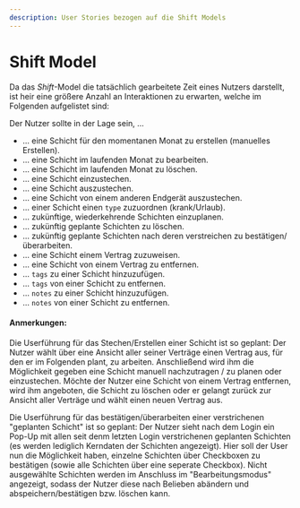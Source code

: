 ```yaml
---
description: User Stories bezogen auf die Shift Models
---
```


# Shift Model

Da das *Shift*-Model die tatsächlich gearbeitete Zeit eines Nutzers darstellt, ist heir eine größere Anzahl an Interaktionen
zu erwarten, welche im Folgenden aufgelistet sind:

Der Nutzer sollte in der Lage sein, ...

* ... eine Schicht für den momentanen Monat zu erstellen (manuelles Erstellen).
* ... eine Schicht im laufenden Monat zu bearbeiten.
* ... eine Schicht im laufenden Monat zu löschen.
* ... eine Schicht einzustechen.
* ... eine Schicht auszustechen.
* ... eine Schicht von einem anderen Endgerät auszustechen.
* ... einer Schicht einen `type` zuzuordnen (krank/Urlaub).
* ... zukünftige, wiederkehrende Schichten einzuplanen.
* ... zukünftig geplante Schichten zu löschen.
* ... zukünftig geplante Schichten nach deren verstreichen zu bestätigen/überarbeiten.
* ... eine Schicht einem Vertrag zuzuweisen.
* ... eine Schicht von einem Vertrag zu entfernen.
* ... `tags` zu einer Schicht hinzuzufügen.
* ... `tags` von einer Schicht zu entfernen.
* ... `notes` zu einer Schicht hinzuzufügen.
* ... `notes` von einer Schicht zu entfernen.


#### Anmerkungen:

Die Userführung für das Stechen/Erstellen einer Schicht ist so geplant: 
Der Nutzer wählt über eine Ansicht aller seiner Verträge einen Vertrag aus, für den er im Folgenden plant, zu arbeiten. Anschließend wird ihm die Möglichkeit gegeben eine Schicht manuell nachzutragen / zu planen oder einzustechen. Möchte der Nutzer eine Schicht von einem Vertrag entfernen, wird ihm angeboten, die Schicht zu löschen oder er gelangt zurück zur Ansicht aller Verträge und wählt einen neuen Vertrag aus.

Die Userführung für das bestätigen/überarbeiten einer verstrichenen "geplanten Schicht" ist so geplant:
Der Nutzer sieht nach dem Login ein Pop-Up mit allen seit denm letzten Login verstrichenen geplanten Schichten (es werden lediglich Kerndaten der Schichten angezeigt). Hier soll der User nun die Möglichkeit haben, einzelne Schichten über Checkboxen zu bestätigen (sowie alle Schichten über eine seperate Checkbox). Nicht ausgewählte Schichten werden im Anschluss im "Bearbeitungsmodus" angezeigt, sodass der Nutzer diese nach Belieben abändern und abspeichern/bestätigen bzw. löschen kann.
